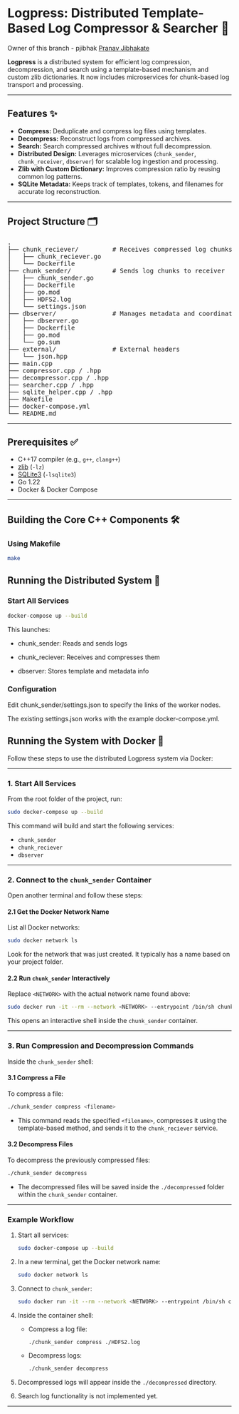 # Logpress: Distributed Template-Based Log Compressor & Searcher 🚀

Owner of this branch - pjibhak [Pranav Jibhakate](https://github.com/pranavJibhakate)

**Logpress** is a distributed system for efficient log compression, decompression, and search using a template-based mechanism and custom zlib dictionaries. It now includes microservices for chunk-based log transport and processing.

---

## Features ✨

- **Compress:** Deduplicate and compress log files using templates.
- **Decompress:** Reconstruct logs from compressed archives.
- **Search:** Search compressed archives without full decompression.
- **Distributed Design:** Leverages microservices (`chunk_sender`, `chunk_receiver`, `dbserver`) for scalable log ingestion and processing.
- **Zlib with Custom Dictionary:** Improves compression ratio by reusing common log patterns.
- **SQLite Metadata:** Keeps track of templates, tokens, and filenames for accurate log reconstruction.

---

## Project Structure 🗂️

<pre>
.
├── chunk_reciever/         # Receives compressed log chunks (Go + Docker)
│   ├── chunk_reciever.go
│   └── Dockerfile
├── chunk_sender/           # Sends log chunks to receiver
│   ├── chunk_sender.go
│   ├── Dockerfile
│   ├── go.mod
│   ├── HDFS2.log
│   └── settings.json
├── dbserver/               # Manages metadata and coordination (Go)
│   ├── dbserver.go
│   ├── Dockerfile
│   ├── go.mod
│   └── go.sum
├── external/               # External headers
│   └── json.hpp
├── main.cpp
├── compressor.cpp / .hpp
├── decompressor.cpp / .hpp
├── searcher.cpp / .hpp
├── sqlite_helper.cpp / .hpp
├── Makefile
├── docker-compose.yml
└── README.md
</pre>

---

## Prerequisites ✅

- C++17 compiler (e.g., `g++`, `clang++`)
- [zlib](https://zlib.net/) (`-lz`)
- [SQLite3](https://sqlite.org/index.html) (`-lsqlite3`)
- Go 1.22
- Docker & Docker Compose

---

## Building the Core C++ Components 🛠️

### Using Makefile

```bash
make
```

## Running the Distributed System 🧱

### Start All Services

```bash
docker-compose up --build
```

This launches:

- chunk_sender: Reads and sends logs

- chunk_reciever: Receives and compresses them

- dbserver: Stores template and metadata info

### Configuration

Edit chunk_sender/settings.json to specify the links of the worker nodes.

The existing settings.json works with the example docker-compose.yml.

## Running the System with Docker 🐳

Follow these steps to use the distributed Logpress system via Docker:

---

### 1. Start All Services

From the root folder of the project, run:

```bash
sudo docker-compose up --build
```

This command will build and start the following services:

- `chunk_sender`
- `chunk_reciever`
- `dbserver`

---

### 2. Connect to the `chunk_sender` Container

Open another terminal and follow these steps:

#### 2.1 Get the Docker Network Name

List all Docker networks:

```bash
sudo docker network ls
```

Look for the network that was just created. It typically has a name based on your project folder.

#### 2.2 Run `chunk_sender` Interactively

Replace `<NETWORK>` with the actual network name found above:

```bash
sudo docker run -it --rm --network <NETWORK> --entrypoint /bin/sh chunk_sender
```

This opens an interactive shell inside the `chunk_sender` container.

---

### 3. Run Compression and Decompression Commands

Inside the `chunk_sender` shell:

#### 3.1 Compress a File

To compress a file:

```bash
./chunk_sender compress <filename>
```

- This command reads the specified `<filename>`, compresses it using the template-based method, and sends it to the `chunk_reciever` service.

#### 3.2 Decompress Files

To decompress the previously compressed files:

```bash
./chunk_sender decompress
```

- The decompressed files will be saved inside the `./decompressed` folder within the `chunk_sender` container.

---

### Example Workflow

1. Start all services:

   ```bash
   sudo docker-compose up --build
   ```

2. In a new terminal, get the Docker network name:

   ```bash
   sudo docker network ls
   ```

3. Connect to `chunk_sender`:

   ```bash
   sudo docker run -it --rm --network <NETWORK> --entrypoint /bin/sh chunk_sender
   ```

4. Inside the container shell:

   - Compress a log file:

     ```bash
     ./chunk_sender compress ./HDFS2.log
     ```

   - Decompress logs:

     ```bash
     ./chunk_sender decompress
     ```

5. Decompressed logs will appear inside the `./decompressed` directory.

6. Search log functionality is not implemented yet.

---
